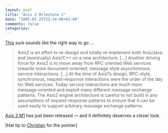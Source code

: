 ```yaml
---
layout: post
title: "Axis 2 Milestone 1"
date: "2005-02-25T23:34:00+01:00"
comments: false
categories: 
---
```


<p><a href="http://ws.apache.org/axis2/intro.html">This</a> sure sounds like the right way to go &#8230; </p>

<blockquote>
<p>Axis2 is an effort to re-design and totally re-implement both Axis/Java and (eventually) Axis/C++ on a new architecture. [&#8230;] Another driving force for Axis2 is to move away from RPC oriented Web services towards more document-oriented, message style asynchronous service interactions. [&#8230;] At the time of Axis1&#8217;s design, RPC-style, synchronous, request-response interactions were the order of the day for Web services. Today service interactions are much more message-oriented and exploit many different message exchange patterns. The Axis2 engine architecture is careful to not build in any assumptions of request-response patterns to ensure that it can be used easily to support arbitrary message exchange patterns.</p>
</blockquote>

<p><a href="http://ws.apache.org/axis2/releases.html">Axis 2 M1</a> has just been released &#8212; and it definitely deserves a closer look.</p>

<p>[Hat tip to <a href="http://weblogs.asp.net/cweyer/archive/2005/02/25/380361.aspx">Christian</a> for the pointer]</p>


